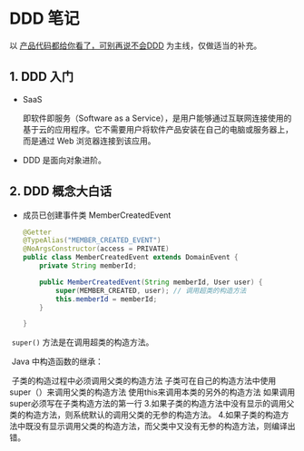 # DDD 笔记

以 [产品代码都给你看了，可别再说不会DDD](https://docs.mryqr.com/ddd-introduction/) 为主线，仅做适当的补充。

## 1. DDD 入门

- SaaS

  即软件即服务（Software as a Service），是用户能够通过互联网连接使用的基于云的应用程序。它不需要用户将软件产品安装在自己的电脑或服务器上，而是通过 Web 浏览器连接到该应用。

- DDD 是面向对象进阶。

## 2. DDD 概念大白话

- 成员已创建事件类 MemberCreatedEvent

  ```java
  @Getter
  @TypeAlias("MEMBER_CREATED_EVENT")
  @NoArgsConstructor(access = PRIVATE)
  public class MemberCreatedEvent extends DomainEvent {
      private String memberId;
  
      public MemberCreatedEvent(String memberId, User user) {
          super(MEMBER_CREATED, user); // 调用超类的构造方法
          this.memberId = memberId;
      }
  
  }
  ```

​		`super()` 方法是在调用超类的构造方法。

​		Java 中构造函数的继承：

​		子类的构造过程中必须调用父类的构造方法 子类可在自己的构造方法中使用super（）来调用父类的构造方法 使用this来调用本类的另外的构造方法 
如果调用super必须写在子类构造方法的第一行 
3.如果子类的构造方法中没有显示的调用父类的构造方法，则系统默认的调用父类的无参的构造方法。 
4.如果子类的构造方法中既没有显示调用父类的构造方法，而父类中又没有无参的构造方法，则编译出错。 